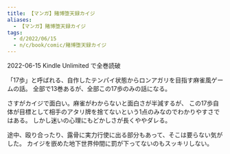 ```yaml
---
title: 【マンガ】賭博堕天録カイジ
aliases:
  - 【マンガ】賭博堕天録カイジ
tags:
  - d/2022/06/15
  - n/c/book/comic/賭博堕天録カイジ
---
```


2022-06-15 Kindle Unlimited で全巻読破

「17歩」と呼ばれる、自作したテンパイ状態からロンアガリを目指す麻雀風ゲームの話。
全部で13巻あるが、全部この17歩のみの話になる。

さすがカイジで面白い。麻雀がわからないと面白さが半減するが、
この17歩自体が目標として相手のアタリ牌を捨てないという1点のみなのでわかりやすさではある。
しかし迷いの心理にもどかしさが長くややダレる。

途中、殴り合ったり、露骨に実力行使に出る部分もあって、そこは要らない気がした。
カイジを嵌めた地下世界仲間に罰が下ってないのもスッキリしない。




